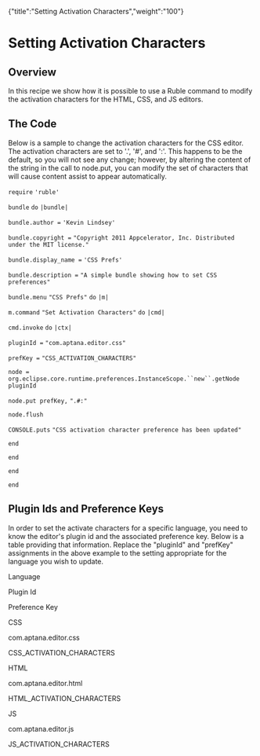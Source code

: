{"title":"Setting Activation Characters","weight":"100"} 

# Setting Activation Characters

## Overview

In this recipe we show how it is possible to use a Ruble command to modify the activation characters for the HTML, CSS, and JS editors.

## The Code

Below is a sample to change the activation characters for the CSS editor. The activation characters are set to '.', '#', and ':'. This happens to be the default, so you will not see any change; however, by altering the content of the string in the call to node.put, you can modify the set of characters that will cause content assist to appear automatically.

`require` `'ruble'`

`bundle` `do` `|bundle|`

`bundle.author =` `'Kevin Lindsey'`

`bundle.copyright =` `"Copyright 2011 Appcelerator, Inc. Distributed under the MIT license."`

`bundle.display_name =` `'CSS Prefs'`

`bundle.description =` `"A simple bundle showing how to set CSS preferences"`

`bundle.menu` `"CSS Prefs"`  `do` `|m|`

`m.command` `"Set Activation Characters"`  `do` `|cmd|`

`cmd.invoke` `do` `|ctx|`

`pluginId =` `"com.aptana.editor.css"`

`prefKey =` `"CSS_ACTIVATION_CHARACTERS"`

`node = org.eclipse.core.runtime.preferences.InstanceScope.``new``.getNode pluginId`

`node.put prefKey,` `".#:"`

`node.flush`

`CONSOLE.puts` `"CSS activation character preference has been updated"`

`end`

`end`

`end`

`end`

## Plugin Ids and Preference Keys

In order to set the activate characters for a specific language, you need to know the editor's plugin id and the associated preference key. Below is a table providing that information. Replace the "pluginId" and "prefKey" assignments in the above example to the setting appropriate for the language you wish to update.

Language

Plugin Id

Preference Key

CSS

com.aptana.editor.css

CSS\_ACTIVATION\_CHARACTERS

HTML

com.aptana.editor.html

HTML\_ACTIVATION\_CHARACTERS

JS

com.aptana.editor.js

JS\_ACTIVATION\_CHARACTERS